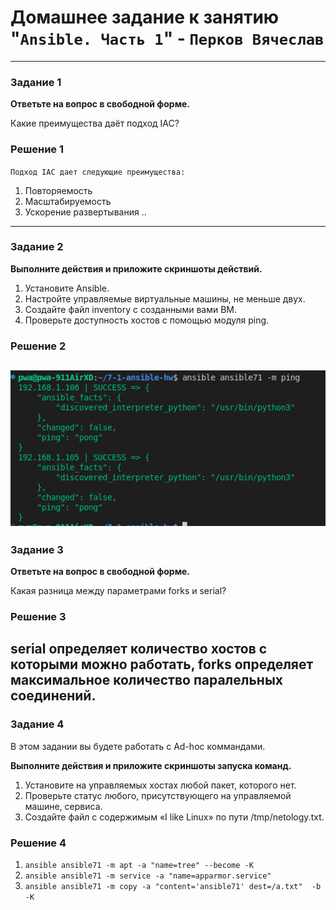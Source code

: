 # Домашнее задание к занятию "`Ansible. Часть 1`" - `Перков Вячеслав`

---

### Задание 1

**Ответьте на вопрос в свободной форме.**

Какие преимущества даёт подход IAC?

### Решение 1  

`Подход IAC дает следующие преимущества:`  

1. Повторяемость
2. Масштабируемость
3. Ускорение развертывания
..
---

### Задание 2

**Выполните действия и приложите скриншоты действий.**  

1. Установите Ansible.
2. Настройте управляемые виртуальные машины, не меньше двух.
3. Создайте файл inventory с созданными вами ВМ.
4. Проверьте доступность хостов с помощью модуля ping.
  
  ### Решение 2  
![ping-pong](https://github.com/vyacheslav-PA/7-1-ansible-hw/blob/2046c70de4c715c48574b53d410be828f36afc29/img/img2.3.png)
---

### Задание 3

**Ответьте на вопрос в свободной форме.**

Какая разница между параметрами forks и serial? 
  
### Решение 3  
serial определяет количество хостов с которыми можно работать, forks определяет максимальное количество паралельных соединений.
---

### Задание 4
В этом задании вы будете работать с Ad-hoc коммандами.

**Выполните действия и приложите скриншоты запуска команд.**

1. Установите на управляемых хостах любой пакет, которого нет.
2. Проверьте статус любого, присутствующего на управляемой машине, сервиса. 
3. Создайте файл с содержимым «I like Linux» по пути /tmp/netology.txt.

### Решение 4  

1. ``` ansible ansible71 -m apt -a "name=tree" --become -K ```
2. ``` ansible ansible71 -m service -a "name=apparmor.service" ```
3. ``` ansible ansible71 -m copy -a "content='ansible71' dest=/a.txt"  -b -K ```